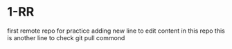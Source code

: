 # 1-RR
first remote repo for practice
adding new line to edit content in this repo
this is another line to check git pull commond
